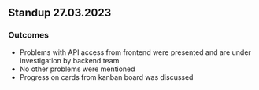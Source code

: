 ## Standup 27.03.2023

### Outcomes

- Problems with API access from frontend were presented and are under investigation by backend team
- No other problems were mentioned
- Progress on cards from kanban board was discussed
